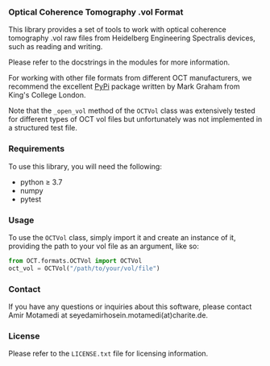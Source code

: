 ### Optical Coherence Tomography .vol Format

This library provides a set of tools to work with optical coherence tomography .vol raw files from Heidelberg Engineering Spectralis devices, such as reading and writing.

Please refer to the docstrings in the modules for more information.

For working with other file formats from different OCT manufacturers, we recommend the excellent [PyPi](https://pypi.org/project/oct-converter/) package written by Mark Graham from King's College London.

Note that the `_open_vol` method of the `OCTVol` class was extensively tested for different types of OCT vol files but unfortunately was not implemented in a structured test file.

### Requirements
To use this library, you will need the following:

- python &geq; 3.7
- numpy
- pytest

### Usage
To use the `OCTVol` class, simply import it and create an instance of it, providing the path to your vol file as an argument, like so:

```python
from OCT.formats.OCTVol import OCTVol
oct_vol = OCTVol("/path/to/your/vol/file")
```

### Contact
If you have any questions or inquiries about this software, please contact Amir Motamedi at seyedamirhosein.motamedi(at)charite.de.

### License
Please refer to the `LICENSE.txt` file for licensing information.
